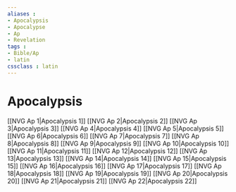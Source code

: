```yaml
---
aliases : 
- Apocalypsis
- Apocalypse
- Ap
- Revelation
tags : 
- Bible/Ap
- latin
cssclass : latin
---
```


# Apocalypsis

[[NVG Ap 1|Apocalypsis 1]]
[[NVG Ap 2|Apocalypsis 2]]
[[NVG Ap 3|Apocalypsis 3]]
[[NVG Ap 4|Apocalypsis 4]]
[[NVG Ap 5|Apocalypsis 5]]
[[NVG Ap 6|Apocalypsis 6]]
[[NVG Ap 7|Apocalypsis 7]]
[[NVG Ap 8|Apocalypsis 8]]
[[NVG Ap 9|Apocalypsis 9]]
[[NVG Ap 10|Apocalypsis 10]]
[[NVG Ap 11|Apocalypsis 11]]
[[NVG Ap 12|Apocalypsis 12]]
[[NVG Ap 13|Apocalypsis 13]]
[[NVG Ap 14|Apocalypsis 14]]
[[NVG Ap 15|Apocalypsis 15]]
[[NVG Ap 16|Apocalypsis 16]]
[[NVG Ap 17|Apocalypsis 17]]
[[NVG Ap 18|Apocalypsis 18]]
[[NVG Ap 19|Apocalypsis 19]]
[[NVG Ap 20|Apocalypsis 20]]
[[NVG Ap 21|Apocalypsis 21]]
[[NVG Ap 22|Apocalypsis 22]]

